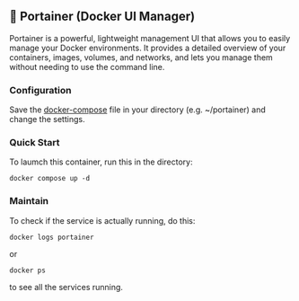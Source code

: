 ## 📁 Portainer (Docker UI Manager)

Portainer is a powerful, lightweight management UI that allows you to easily manage your Docker environments. It provides a detailed overview of your containers, images, volumes, and networks, and lets you manage them without needing to use the command line.

### Configuration
Save the [docker-compose](./docker-compose.yml) file in your directory (e.g. ~/portainer) and change the settings.

### Quick Start
To laumch this container, run this in the directory:
```
docker compose up -d
```

### Maintain
To check if the service is actually running, do this:
```
docker logs portainer
````
or
```
docker ps
````
to see all the services running.
